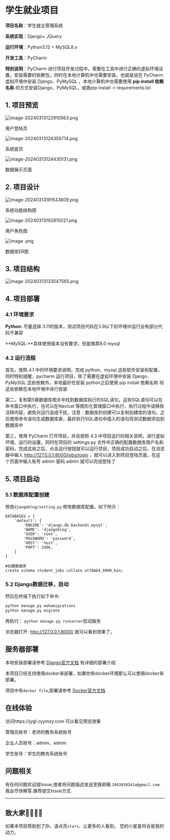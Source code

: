 # 学生就业项目

**项目名称**：学生就业管理系统

**系统实现**：Django+ JQuery 

**运行环境**：Python3.12 + MySQL8.x

**开发工具**：PyCharm

**特别说明**：PyCharm 进行项目开发过程中，需要在工具中进行正确的虚拟环境设置，安装需要的依赖包，同时在本地计算机中也需要安装，也就是说在 PyCharm 虚拟环境中安装 Django、PyMySQL ，本地计算机中也需要使用 **pip install 依赖名称** 的方式安装Django、PyMySQL，或者pip install -r requirements.txt



## 1. 项目预览

![image-20240313122910563.png](https://bk.cyymzy.com/upload/image-20240313122910563.png)

用户登陆页

![image-20240313124355714.png](https://bk.cyymzy.com/upload/image-20240313124355714.png)

系统首页

![image-20240313124430131.png](https://bk.cyymzy.com/upload/image-20240313124430131.png)

数据展示页面

## 2. 项目设计

![image-20240313191543609.png](https://bk.cyymzy.com/upload/image-20240313191543609.png)

系统功能结构图



![image-20240313192815021.png](https://bk.cyymzy.com/upload/image-20240313192815021.png)

用户角色图

![image .png](https://bk.cyymzy.com/upload/image%20.png)

数据库ER图

## 3. 项目结构

![image-20240313133547565.png](https://bk.cyymzy.com/upload/image-20240313133547565.png)



## 4. 项目部署

### 4.1 环境要求



**Python:** 尽量选择 3.11的版本，测试项目代码在3.9以下的环境中运行会有部分代码不兼容

**MySQL:**具体使用版本没有要求，但是推荐8.0 mysql

### 4.2 运行流程

首先，按照 4.1 中的环境要求说明，完成 python、mysql 这些软件安装和配置，同时特别提醒，pycharm 运行项目，除了需要在虚拟环境中安装 Django、PyMySQL 这些依赖外，本地最好在安装 python之后使用  pip install 依赖名称 将这些依赖在本地环境中进行安装



第二，复制第5章数据库相关中找到数据库执行的SQL语句，这些SQL语句可以在命令窗口中执行，也可以在Navicat 等图形化管理窗口中执行，执行过程中请移除注释内容，避免对运行造成干扰，注意：数据库的创建可以复制创建库的语句，之后使用命令语句生成数据库表，最好执行SQL语句中插入的语句将测试数据添加到数据库中



第三，使用 PyCharm 打开项目，并且按照 4.3 中项目运行的相关说明，进行虚拟环境、运行的设置，同时在项目的 settings.py 文件中正确的配置数据库用户名和密码，完成这些之后，点击运行按钮就可以运行项目，项目成功启动之后，在浏览器中输入  http://127.0.0.1:8000/jobs/login ，就可以进入到项目登陆页面，在这个页面中输入账号 admin 密码 admin 就可以完成登陆了



## 5. 项目启动

### 5.1 数据库配置创建

 修改`djangoblog/setting.py` 修改数据库配置，如下所示：

```mysql
DATABASES = {
    'default': {
        'ENGINE': 'django.db.backends.mysql',
        'NAME': 'djangoblog',
        'USER': 'root',
        'PASSWORD': 'password',
        'HOST': 'host',
        'PORT': 3306,
    }
}

#创建数据库
create schema student_jobs collate utf8mb4_0900_bin;
```



### 5.2 Django数据迁移，启动

然后在终端下执行如下命令:

```python
python manage.py makemigrations
python manage.py migrate


```

再执行： `python manage.py runserver`启动服务

浏览器打开: http://127.0.0.1:8000/  就可以看到效果了。  



## 服务器部署

本地安装部署请参考 [Django官方文档](https://docs.djangoproject.com/zh-hans/5.0/)
有详细的部署介绍.    

本项目已经支持使用docker来部署，如果你有docker环境那么可以使用docker来部署。

项目中有`docker file`,部署请参考 [Docker官方文档](https://www.docker.com/)



## 在线体验

访问https://jygl.cyymzy.com 可以看见预览效果

管理员账号：老师的教务系统账号

企业人员账号：admin，admin

学生账号：学生的教务系统账号



## 问题相关

有任何问题欢迎提Issue,或者将问题描述发送至我邮箱 `2403930241a@gmail.com`.我会尽快解答.推荐提交Issue方式.  

---

 ## 致大家🙋‍♀️🙋‍♂️

 如果本项目帮助到了你，请点亮`stars`，让更多的人看到。
您的小星星将会是我的动力。 
